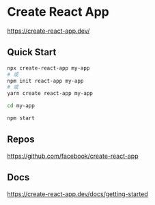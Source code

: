 # Create React App

<https://create-react-app.dev/>

## Quick Start

```bash
npx create-react-app my-app
# 或
npm init react-app my-app
# 或
yarn create react-app my-app

cd my-app

npm start
```

## Repos

<https://github.com/facebook/create-react-app>

## Docs

<https://create-react-app.dev/docs/getting-started>
